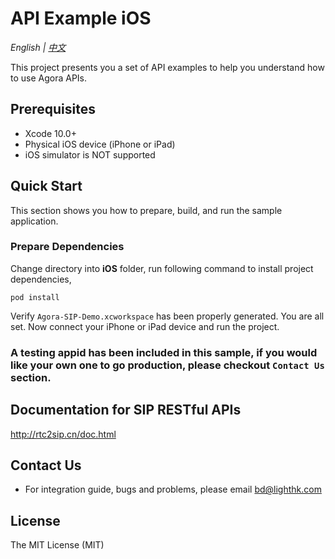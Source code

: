 # API Example iOS

*English | [中文](README.zh.md)*

This project presents you a set of API examples to help you understand how to use Agora APIs.

## Prerequisites

- Xcode 10.0+
- Physical iOS device (iPhone or iPad)
- iOS simulator is NOT supported

## Quick Start

This section shows you how to prepare, build, and run the sample application.

### Prepare Dependencies

Change directory into **iOS** folder, run following command to install project dependencies,

```
pod install
```

Verify `Agora-SIP-Demo.xcworkspace` has been properly generated.
You are all set. Now connect your iPhone or iPad device and run the project.

### A testing appid has been included in this sample, if you would like your own one to go production, please checkout `Contact Us` section.

## Documentation for SIP RESTful APIs
http://rtc2sip.cn/doc.html

## Contact Us

- For integration guide, bugs and problems, please email bd@lighthk.com

## License

The MIT License (MIT)
